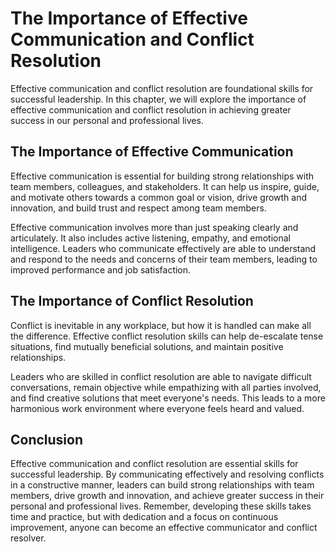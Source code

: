 The Importance of Effective Communication and Conflict Resolution
===================================================================================================================

Effective communication and conflict resolution are foundational skills for successful leadership. In this chapter, we will explore the importance of effective communication and conflict resolution in achieving greater success in our personal and professional lives.

The Importance of Effective Communication
-----------------------------------------

Effective communication is essential for building strong relationships with team members, colleagues, and stakeholders. It can help us inspire, guide, and motivate others towards a common goal or vision, drive growth and innovation, and build trust and respect among team members.

Effective communication involves more than just speaking clearly and articulately. It also includes active listening, empathy, and emotional intelligence. Leaders who communicate effectively are able to understand and respond to the needs and concerns of their team members, leading to improved performance and job satisfaction.

The Importance of Conflict Resolution
-------------------------------------

Conflict is inevitable in any workplace, but how it is handled can make all the difference. Effective conflict resolution skills can help de-escalate tense situations, find mutually beneficial solutions, and maintain positive relationships.

Leaders who are skilled in conflict resolution are able to navigate difficult conversations, remain objective while empathizing with all parties involved, and find creative solutions that meet everyone's needs. This leads to a more harmonious work environment where everyone feels heard and valued.

Conclusion
----------

Effective communication and conflict resolution are essential skills for successful leadership. By communicating effectively and resolving conflicts in a constructive manner, leaders can build strong relationships with team members, drive growth and innovation, and achieve greater success in their personal and professional lives. Remember, developing these skills takes time and practice, but with dedication and a focus on continuous improvement, anyone can become an effective communicator and conflict resolver.
